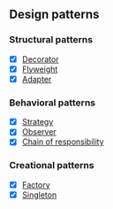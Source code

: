 ## Design patterns
### Structural patterns
- [x] [Decorator](https://github.com/khandz/til/blob/master/design_patterns/decorator_pattern.md)
- [x] [Flyweight](https://github.com/khandz/til/blob/master/design_patterns/flyweight_pattern.md)
- [x] [Adapter](https://github.com/khandz/til/blob/master/design_patterns/adapter_pattern.md)

### Behavioral patterns
- [x] [Strategy](https://github.com/khandz/til/blob/master/design_patterns/strategy_pattern.md)
- [x] [Observer](https://github.com/khandz/til/blob/master/design_patterns/observer_pattern.md)
- [x] [Chain of responsibility](https://github.com/khandz/til/blob/master/design_patterns/chain_of_responsibility_pattern.md)

### Creational patterns
- [x] [Factory](https://github.com/khandz/til/blob/master/design_patterns/factory_pattern.md)
- [x] [Singleton](https://github.com/khandz/til/blob/master/design_patterns/singleton_pattern.md)
